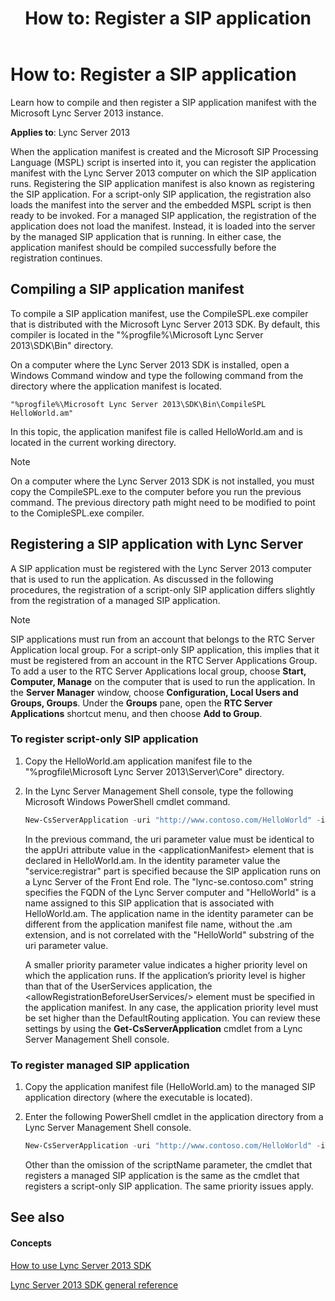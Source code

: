 ﻿---
title: 'How to: Register a SIP application'
TOCTitle: 'How to: Register a SIP application'
ms:assetid: c6bb747a-1d68-4da4-8038-85ef68a2c320
ms:mtpsurl: https://msdn.microsoft.com/en-us/library/Dn439078(v=office.15)
ms:contentKeyID: 57096669
ms.date: 07/24/2014
mtps_version: v=office.15
dev_langs:
- powershell
---

# How to: Register a SIP application

Learn how to compile and then register a SIP application manifest with the Microsoft Lync Server 2013 instance.


**Applies to**: Lync Server 2013

When the application manifest is created and the Microsoft SIP Processing Language (MSPL) script is inserted into it, you can register the application manifest with the Lync Server 2013 computer on which the SIP application runs. Registering the SIP application manifest is also known as registering the SIP application. For a script-only SIP application, the registration also loads the manifest into the server and the embedded MSPL script is then ready to be invoked. For a managed SIP application, the registration of the application does not load the manifest. Instead, it is loaded into the server by the managed SIP application that is running. In either case, the application manifest should be compiled successfully before the registration continues.

## Compiling a SIP application manifest

To compile a SIP application manifest, use the CompileSPL.exe compiler that is distributed with the Microsoft Lync Server 2013 SDK. By default, this compiler is located in the "%progfile%\\Microsoft Lync Server 2013\\SDK\\Bin" directory.

On a computer where the Lync Server 2013 SDK is installed, open a Windows Command window and type the following command from the directory where the application manifest is located.

    "%progfile%\Microsoft Lync Server 2013\SDK\Bin\CompileSPL HelloWorld.am"

In this topic, the application manifest file is called HelloWorld.am and is located in the current working directory.


> [!NOTE]
> <P>On a computer where the Lync Server 2013 SDK is not installed, you must copy the CompileSPL.exe to the computer before you run the previous command. The previous directory path might need to be modified to point to the ComipleSPL.exe compiler.</P>



## Registering a SIP application with Lync Server

A SIP application must be registered with the Lync Server 2013 computer that is used to run the application. As discussed in the following procedures, the registration of a script-only SIP application differs slightly from the registration of a managed SIP application.


> [!NOTE]
> <P>SIP applications must run from an account that belongs to the RTC Server Application local group. For a script-only SIP application, this implies that it must be registered from an account in the RTC Server Applications Group. To add a user to the RTC Server Applications local group, choose <STRONG>Start, Computer, Manage</STRONG> on the computer that is used to run the application. In the <STRONG>Server Manager</STRONG> window, choose <STRONG>Configuration, Local Users and Groups, Groups</STRONG>. Under the <STRONG>Groups</STRONG> pane, open the <STRONG>RTC Server Applications</STRONG> shortcut menu, and then choose <STRONG>Add to Group</STRONG>.</P>



### To register script-only SIP application

1.  Copy the HelloWorld.am application manifest file to the "%progfile\\Microsoft Lync Server 2013\\Server\\Core" directory.

2.  In the Lync Server Management Shell console, type the following Microsoft Windows PowerShell cmdlet command.
    
    ``` powershell
    New-CsServerApplication -uri "http://www.contoso.com/HelloWorld" -identity "service:registrar:lync-se.Contoso.com/HelloWorld" -critical $false -priority 6 -scriptname HelloWorld.am -enabled $true
    ```
    
    In the previous command, the uri parameter value must be identical to the appUri attribute value in the \<applicationManifest\> element that is declared in HelloWorld.am. In the identity parameter value the "service:registrar" part is specified because the SIP application runs on a Lync Server of the Front End role. The "lync-se.contoso.com" string specifies the FQDN of the Lync Server computer and "HelloWorld" is a name assigned to this SIP application that is associated with HelloWorld.am. The application name in the identity parameter can be different from the application manifest file name, without the .am extension, and is not correlated with the "HelloWorld" substring of the uri parameter value.
    
    A smaller priority parameter value indicates a higher priority level on which the application runs. If the application’s priority level is higher than that of the UserServices application, the \<allowRegistrationBeforeUserServices/\> element must be specified in the application manifest. In any case, the application priority level must be set higher than the DefaultRouting application. You can review these settings by using the **Get-CsServerApplication** cmdlet from a Lync Server Management Shell console.

### To register managed SIP application

1.  Copy the application manifest file (HelloWorld.am) to the managed SIP application directory (where the executable is located).

2.  Enter the following PowerShell cmdlet in the application directory from a Lync Server Management Shell console.
    
    ``` powershell
    New-CsServerApplication -uri "http://www.contoso.com/HelloWorld" -identity "service:registrar:lync-se.Contoso.com/HelloWorld" -critical $false -priority 6 -enabled $true
    ```
    
    Other than the omission of the scriptName parameter, the cmdlet that registers a managed SIP application is the same as the cmdlet that registers a script-only SIP application. The same priority issues apply.

## See also

#### Concepts

[How to use Lync Server 2013 SDK](how-to-use-lync-server-2013-sdk.md)

[Lync Server 2013 SDK general reference](lync-server-2013-sdk-general-reference.md)

